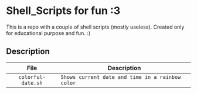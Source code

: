 # Shell_Scripts for fun :3
This is a repo with a couple of shell scripts (mostly useless). Created only for educational purpose and fun. :)

## Description
| File  | Description  |
|:-:|---|
| `colorful-date.sh`  | `Shows current date and time in a rainbow color`  |
